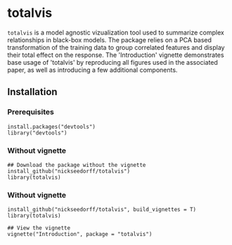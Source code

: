 # totalvis

<!-- badges: start -->
<!-- badges: end -->

`totalvis` is a model agnostic vizualization tool used to summarize complex relationships in black-box models. The package relies on a PCA based transformation of the training data to group correlated features and display their total effect on the response. The 'Introduction' vignette demonstrates base usage of 'totalvis' by reproducing all figures used in the associated paper, as well as introducing a few additional components.


## Installation

### Prerequisites
```{r eval = FALSE}
install.packages("devtools")
library("devtools")
```

### Without vignette
```{r eval = FALSE}
## Download the package without the vignette
install_github("nickseedorff/totalvis")
library(totalvis)
```

### Without vignette
```{r eval = FALSE}
install_github("nickseedorff/totalvis", build_vignettes = T)
library(totalvis)

## View the vignette
vignette("Introduction", package = "totalvis")
```
